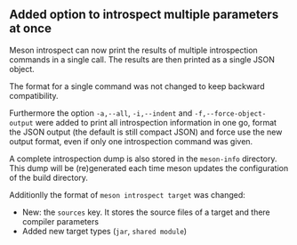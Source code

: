 ## Added option to introspect multiple parameters at once

Meson introspect can now print the results of multiple introspection
commands in a single call. The results are then printed as a single JSON
object.

The format for a single command was not changed to keep backward
compatibility.

Furthermore the option `-a,--all`, `-i,--indent` and `-f,--force-object-output`
were added to print all introspection information in one go, format the
JSON output (the default is still compact JSON) and force use the new
output format, even if only one introspection command was given.

A complete introspection dump is also stored in the `meson-info`
directory. This dump will be (re)generated each time meson updates the configuration of the build directory.

Additionlly the format of `meson introspect target` was changed:

  - New: the `sources` key. It stores the source files of a target and there compiler parameters
  - Added new target types (`jar`, `shared module`)
